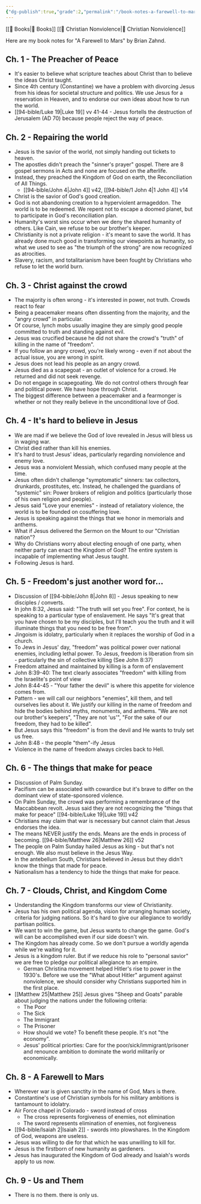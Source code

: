 ```yaml
---
{"dg-publish":true,"grade":2,"permalink":"/book-notes-a-farewell-to-mars/","dgPassFrontmatter":true}
---
```



[[📘 Books\|📘 Books]] [[📘 Christian Nonviolence\|📘 Christian Nonviolence]]

Here are my book notes for "A Farewell to Mars" by Brian Zahnd.

## Ch. 1 - The Preacher of Peace

* It's easier to believe what scripture teaches about Christ than to believe the ideas Christ taught.
* Since 4th century (Constantine) we have a problem with divorcing Jesus from his ideas for societal structure and politics. We use Jesus for a reservation in Heaven, and to endorse our own ideas about how to run the world.
* [[94-bible/Luke 19\|Luke 19]] vv 41-44 - Jesus fortells the destruction of Jerusalem (AD 70) because people reject the way of peace.

## Ch. 2 - Repairing the world

* Jesus is the savior of the world, not simply handing out tickets to heaven.
* The apostles didn't preach the "sinner's prayer" gospel. There are 8 gospel sermons in Acts and none are focused on the afterlife.
* Instead, they preached the Kingdom of God on earth, the Reconciliation of All Things.
    * [[94-bible/John 4\|John 4]] v42, [[94-bible/1 John 4\|1 John 4]] v14
* Christ is the savior of God's good creation.
* God is not abandoning creation to a hyperviolent armageddon. The world is to be redeemed. We repent not to escape a doomed planet, but to participate in God's reconciliation plan.
* Humanity's worst sins occur when we deny the shared humanity of others. Like Cain, we refuse to be our brother's keeper.
* Christianity is not a private religion - it's meant to save the world. It has already done much good in transforming our viewpoints as humanity, so what we used to see as "the triumph of the strong" are now recognized as atrocities.
* Slavery, racism, and totalitarianism have been fought by Christians who refuse to let the world burn.

## Ch. 3 - Christ against the crowd

* The majority is often wrong - it's interested in power, not truth. Crowds react to fear
* Being a peacemaker means often dissenting from the majority, and the "angry crowd" in particular.
* Of course, lynch mobs usually imagine they are simply good people committed to truth and standing against evil.
* Jesus was crucified because he did not share the crowd's "truth" of killing in the name of "freedom".
* If you follow an angry crowd, you're likely wrong - even if not about the actual issue, you are wrong in spirit.
* Jesus does not lead his people as an angry crowd.
* Jesus died as a scapegoat - an outlet of violence for a crowd. He returned and did not seek revenge.
* Do not engage in scapegoating. We do not control others through fear and political power. We have hope through Christ.
* The biggest difference between a peacemaker and a fearmonger is whether or not they really believe in the unconditional love of God.

## Ch. 4 - It's hard to believe in Jesus

* We are mad if we believe the God of love revealed in Jesus will bless us in waging war.
* Christ died rather than kill his enemies.
* It's hard to trust Jesus' ideas, particularly regarding nonviolence and enemy love.
* Jesus was a nonviolent Messiah, which confused many people at the time.
* Jesus often didn't challenge "symptomatic" sinners: tax collectors, drunkards, prostitutes, etc. Instead, he challenged the guardians of "systemic" sin: Power brokers of religion and politics (particularly those of his own religion and people).
* Jesus said "Love your enemies" - instead of retaliatory violence, the world is to be founded on cosuffering love.
* Jesus is speaking against the things that we honor in memorials and anthems.
* What if Jesus delivered the Sermon on the Mount to our "Christian nation"?
* Why do Christians worry about electing enough of one party, when neither party can enact the Kingdom of God? The entire system is incapable of implementing what Jesus taught.
* Following Jesus is hard.

## Ch. 5 - Freedom's just another word for...

* Discussion of [[94-bible/John 8\|John 8]] - Jesus speaking to new disciples / converts.
* In john 8:32, Jesus said: "The truth will set you free". For context, he is speaking to a particular type of enslavement. He says "It's great that you have chosen to be my disciples, but I'll teach you the truth and it will illuminate things that you need to be free from".
* Jingoism is idolatry, particularly when it replaces the worship of God in a church.
* To Jews in Jesus' day, "freedom" was political power over national enemies, including lethal power. To Jesus, freedom is liberation from sin - particularly the sin of collective killing (See John 8:37)
* Freedom attained and maintained by killing is a form of enslavement
* John 8:39-40: The text clearly associates "freedom" with killing from the Israelite's point of view
* John 8:44-45 - "Your father the devil" is where this appetite for violence comes from.
* Pattern - we will call our neighbors "enemies", kill them, and tell ourselves lies about it. We justify our killing in the name of freedom and hide the bodies behind myths, monuments, and anthems. "We are not our brother's keepers", "They are not 'us'", "For the sake of our freedom, they had to be killed".
* But Jesus says this "freedom" is from the devil and He wants to truly set us free.
* John 8:48 - the people "them"-ify Jesus
* Violence in the name of freedom always circles back to Hell.

## Ch. 6 - The things that make for peace

* Discussion of Palm Sunday.
* Pacifism can be associated with cowardice but it's brave to differ on the dominant view of state-sponsored violence.
* On Palm Sunday, the crowd was performing a remembrance of the Maccabbean revolt. Jesus said they are not recognizing the "things that make for peace" [[94-bible/Luke 19\|Luke 19]] v42
* Christians may claim that war is necessary but cannot claim that Jesus endorses the idea.
* The means NEVER justify the ends. Means are the ends in process of becoming. [[94-bible/Matthew 26\|Matthew 26]] v52
* The people on Palm Sunday hailed Jesus as king - but that's not enough. We also must believe in the Jesus Way.
* In the antebellum South, Christians believed in Jesus but they didn't know the things that made for peace.
* Nationalism has a tendency to hide the things that make for peace.

## Ch. 7 - Clouds, Christ, and Kingdom Come

* Understanding the Kingdom transforms our view of Christianity.
* Jesus has his own political agenda, vision for arranging human society, criteria for judging nations. So it's hard to give our allegiance to worldly partisan politics.
* We want to win the game, but Jesus wants to change the game. God's will can be accomplished even if our side doesn't win.
* The Kingdom has already come. So we don't pursue a worldly agenda while we're waiting for it.
* Jesus is a kingdom ruler. But if we reduce his role to "personal savior" we are free to pledge our political allegiance to an empire.
    * German Christina movement helped Hitler's rise to power in the 1930's. Before we use the "What about Hitler" argument against nonviolence, we should consider why Christians supported him in the first place.
* [[Matthew 25\|Matthew 25]] Jesus gives "Sheep and Goats" parable about judging the nations under the following criteria:
    * The Poor
    * The Sick
    * The Immigrant
    * The Prisoner
    * How should we vote? To benefit these people. It's not "the economy".
    * Jesus' political priorties: Care for the poor/sick/immigrant/prisoner and renounce ambition to dominate the world militarily or economically.

## Ch. 8 - A Farewell to Mars

* Wherever war is given sanctity in the name of God, Mars is there.
* Constantine's use of Christian symbols for his military ambitions is tantamount to idolatry.
* Air Force chapel in Colorado - sword instead of cross
    * The cross represents forgiveness of enemies, not elimination
    * The sword represents elimination of enemies, not forgiveness
* [[94-bible/Isaiah 2\|Isaiah 2]] - swords into plowshares. In the Kingdom of God, weapons are useless.
* Jesus was willing to die for that which he was unwilling to kill for.
* Jesus is the firstborn of new humanity as gardeners.
* Jesus has inaugurated the Kingdom of God already and Isaiah's words apply to us now.

## Ch. 9 - Us and Them

* There is no them. there is only us.